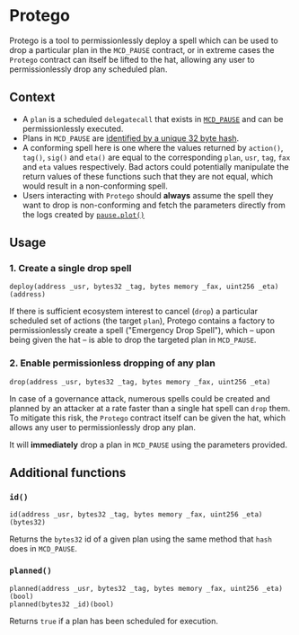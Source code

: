 # Protego

Protego is a tool to permissionlessly deploy a spell which can be used to drop a particular plan in the `MCD_PAUSE`
contract, or in extreme cases the `Protego` contract can itself be lifted to the hat, allowing any user to
permissionlessly drop any scheduled plan.

## Context

- A `plan` is a scheduled `delegatecall` that exists in [`MCD_PAUSE`](https://github.com/makerdao/ds-pause) and can be
  permissionlessly executed.
- Plans in `MCD_PAUSE` are [identified by a unique 32 byte hash](https://github.com/makerdao/ds-pause/blob/master/src/pause.sol#L99).
- A conforming spell here is one where the values returned by `action()`, `tag()`, `sig()` and `eta()` are equal to the
  corresponding `plan`, `usr`, `tag`, `fax` and `eta` values respectively. Bad actors could potentially manipulate the
  return values of these functions such that they are not equal, which would result in a non-conforming spell.
- Users interacting with `Protego` should **always** assume the spell they want to drop is non-conforming and fetch the
  parameters directly from the logs created by [`pause.plot()`](https://etherscan.deth.net/address/0xbe286431454714f511008713973d3b053a2d38f3#L189-L203)

## Usage

### 1. Create a single drop spell

```solidity
deploy(address _usr, bytes32 _tag, bytes memory _fax, uint256 _eta)(address)
```

If there is sufficient ecosystem interest to cancel (`drop`) a particular scheduled set of actions (the target `plan`),
Protego contains a factory to permissionlessly create a spell ("Emergency Drop Spell"), which &ndash; upon being given
the hat &ndash; is able to drop the targeted plan in `MCD_PAUSE`.

### 2. Enable permissionless dropping of any plan

```solidity
drop(address _usr, bytes32 _tag, bytes memory _fax, uint256 _eta)
```

In case of a governance attack, numerous spells could be created and planned by an attacker at a rate faster than a
single hat spell can `drop` them. To mitigate this risk, the `Protego` contract itself can be given the hat, which
allows any user to permissionlessly drop any plan.

It will **immediately** drop a plan in `MCD_PAUSE` using the parameters provided.

## Additional functions

### `id()`

```solidity
id(address _usr, bytes32 _tag, bytes memory _fax, uint256 _eta)(bytes32)
```

Returns the `bytes32` id of a given plan using the same method that `hash` does in `MCD_PAUSE`.

### `planned()`

```solidity
planned(address _usr, bytes32 _tag, bytes memory _fax, uint256 _eta)(bool)
planned(bytes32 _id)(bool)
```

Returns `true` if a plan has been scheduled for execution.
